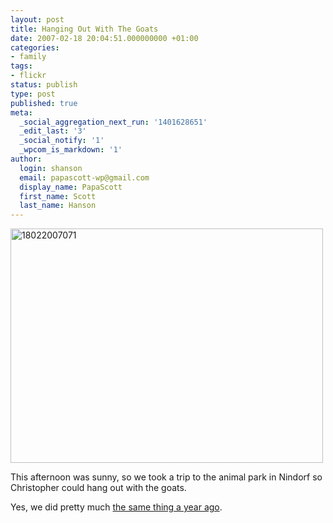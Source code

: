 ```yaml
---
layout: post
title: Hanging Out With The Goats
date: 2007-02-18 20:04:51.000000000 +01:00
categories:
- family
tags:
- flickr
status: publish
type: post
published: true
meta:
  _social_aggregation_next_run: '1401628651'
  _edit_last: '3'
  _social_notify: '1'
  _wpcom_is_markdown: '1'
author:
  login: shanson
  email: papascott-wp@gmail.com
  display_name: PapaScott
  first_name: Scott
  last_name: Hanson
---
```

<p><a href="http://www.flickr.com/photos/papascott/394292135/" title="Photo Sharing"><img src="https://farm1.static.flickr.com/176/394292135_b92874bf52.jpg" width="500" height="375" alt="18022007071" /></a></p>
<p>This afternoon was sunny, so we took a trip to the animal park in Nindorf so Christopher could hang out with the goats.</p>
<p>Yes, we did pretty much <a href="http://www.papascott.de/archives/2006/02/27/karneval-in-nindorf/">the same thing a year ago</a>.</p>
